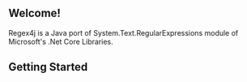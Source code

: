 ## Welcome!

Regex4j is a Java port of System.Text.RegularExpressions module of Microsoft's .Net Core Libraries.

## Getting Started
